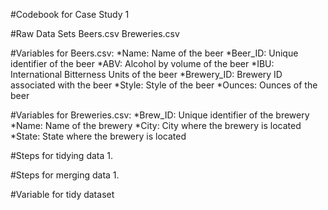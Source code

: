 #Codebook for Case Study 1

#Raw Data Sets
Beers.csv
Breweries.csv

#Variables for Beers.csv:
*Name: Name of the beer
*Beer_ID: Unique identifier of the beer
*ABV: Alcohol by volume of the beer
*IBU: International Bitterness Units of the beer
*Brewery_ID: Brewery ID associated with the beer
*Style: Style of the beer
*Ounces: Ounces of the beer

#Variables for Breweries.csv:
*Brew_ID: Unique identifier of the brewery
*Name: Name of the brewery
*City: City where the brewery is located
*State: State where the brewery is located

#Steps for tidying data
1.

#Steps for merging data
1.

#Variable for tidy dataset


